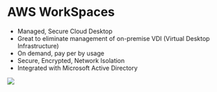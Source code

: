 # AWS WorkSpaces

- Managed, Secure Cloud Desktop
- Great to eliminate management of on-premise VDI (Virtual Desktop Infrastructure)
- On demand, pay per by usage
- Secure, Encrypted, Network Isolation
- Integrated with Microsoft Active Directory

![](2020-01-02-15-08-38.png)
